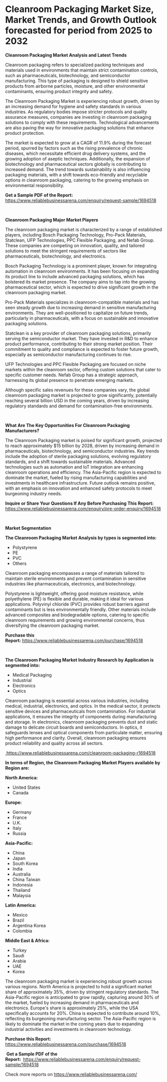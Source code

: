 <p><h1>Cleanroom Packaging Market Size, Market Trends, and Growth Outlook forecasted for period from 2025 to 2032</h1></p><p><strong>Cleanroom Packaging Market Analysis and Latest Trends</strong></p>
<p><p>Cleanroom packaging refers to specialized packing techniques and materials used in environments that maintain strict contamination controls, such as pharmaceuticals, biotechnology, and semiconductor manufacturing. This type of packaging is designed to shield sensitive products from airborne particles, moisture, and other environmental contaminants, ensuring product integrity and safety.</p><p>The Cleanroom Packaging Market is experiencing robust growth, driven by an increasing demand for hygiene and safety standards in various industries. As regulatory bodies impose stricter protocols and quality assurance measures, companies are investing in cleanroom packaging solutions to comply with these requirements. Technological advancements are also paving the way for innovative packaging solutions that enhance product protection.</p><p>The market is expected to grow at a CAGR of 11.9% during the forecast period, spurred by factors such as the rising prevalence of chronic diseases, which necessitate efficient drug delivery systems, and the growing adoption of aseptic techniques. Additionally, the expansion of biotechnology and pharmaceutical sectors globally is contributing to increased demand. The trend towards sustainability is also influencing packaging materials, with a shift towards eco-friendly and recyclable options in cleanroom packaging, catering to the growing emphasis on environmental responsibility.</p></p>
<p><strong>Get a Sample PDF of the Report:&nbsp;</strong> <a href="https://www.reliablebusinessarena.com/enquiry/request-sample/1694518?utm_campaign=2097&utm_medium=2&utm_source=Github&utm_content=ia&utm_term=30012025&utm_id=cleanroom-packaging">https://www.reliablebusinessarena.com/enquiry/request-sample/1694518</a></p>
<p>&nbsp;</p>
<p><strong>Cleanroom Packaging Major Market Players</strong></p>
<p><p>The cleanroom packaging market is characterized by a range of established players, including Bosch Packaging Technology, Pro-Pack Materials, Statclean, UFP Technologies, PPC Flexible Packaging, and Nefab Group. These companies are competing on innovation, quality, and tailored solutions to meet the stringent requirements of sectors like pharmaceuticals, biotechnology, and electronics.</p><p>Bosch Packaging Technology is a prominent player, known for integrating automation in cleanroom environments. It has been focusing on expanding its product line to include advanced packaging solutions, which has bolstered its market presence. The company aims to tap into the growing pharmaceutical sector, which is expected to drive significant growth in the cleanroom packaging market.</p><p>Pro-Pack Materials specializes in cleanroom-compatible materials and has seen steady growth due to increasing demand in sensitive manufacturing environments. They are well-positioned to capitalize on future trends, particularly in pharmaceuticals, with a focus on sustainable and innovative packaging solutions.</p><p>Statclean is a key provider of cleanroom packaging solutions, primarily serving the semiconductor market. They have invested in R&D to enhance product performance, contributing to their strong market position. Their commitment to quality and compliance is expected to foster future growth, especially as semiconductor manufacturing continues to rise.</p><p>UFP Technologies and PPC Flexible Packaging are focused on niche markets within the cleanroom sector, offering custom solutions that cater to specific customer needs. Nefab Group has a strategic approach, harnessing its global presence to penetrate emerging markets.</p><p>Although specific sales revenues for these companies vary, the global cleanroom packaging market is projected to grow significantly, potentially reaching several billion USD in the coming years, driven by increasing regulatory standards and demand for contamination-free environments.</p></p>
<p>&nbsp;</p>
<p><strong>What Are The Key Opportunities For Cleanroom Packaging Manufacturers?</strong></p>
<p><p>The Cleanroom Packaging market is poised for significant growth, projected to reach approximately $15 billion by 2028, driven by increasing demand in pharmaceuticals, biotechnology, and semiconductor industries. Key trends include the adoption of sterile packaging solutions, evolving regulatory standards, and a shift towards sustainable materials. Advanced technologies such as automation and IoT integration are enhancing cleanroom operations and efficiency. The Asia-Pacific region is expected to dominate the market, fueled by rising manufacturing capabilities and investments in healthcare infrastructure. Future outlook remains positive, with an emphasis on innovation and enhanced safety protocols to meet burgeoning industry needs.</p></p>
<p><strong>Inquire or Share Your Questions If Any Before Purchasing This Report:</strong> <a href="https://www.reliablebusinessarena.com/enquiry/pre-order-enquiry/1694518?utm_campaign=2097&utm_medium=2&utm_source=Github&utm_content=ia&utm_term=30012025&utm_id=cleanroom-packaging">https://www.reliablebusinessarena.com/enquiry/pre-order-enquiry/1694518</a></p>
<p>&nbsp;</p>
<p><strong>Market Segmentation</strong></p>
<p><strong>The Cleanroom Packaging Market Analysis by types is segmented into:</strong></p>
<p><ul><li>Polystyrene</li><li>PE</li><li>PVC</li><li>Others</li></ul></p>
<p><p>Cleanroom packaging encompasses a range of materials tailored to maintain sterile environments and prevent contamination in sensitive industries like pharmaceuticals, electronics, and biotechnology. </p><p>Polystyrene is lightweight, offering good moisture resistance, while polyethylene (PE) is flexible and durable, making it ideal for various applications. Polyvinyl chloride (PVC) provides robust barriers against contaminants but is less environmentally friendly. Other materials include advanced composites and biodegradable options, catering to specific cleanroom requirements and growing environmental concerns, thus diversifying the cleanroom packaging market.</p></p>
<p><strong>Purchase this Report:&nbsp;</strong><a href="https://www.reliablebusinessarena.com/purchase/1694518?utm_campaign=2097&utm_medium=2&utm_source=Github&utm_content=ia&utm_term=30012025&utm_id=cleanroom-packaging">https://www.reliablebusinessarena.com/purchase/1694518</a></p>
<p>&nbsp;</p>
<p><strong>The Cleanroom Packaging Market Industry Research by Application is segmented into:</strong></p>
<p><ul><li>Medical Packaging</li><li>Industrial</li><li>Electronics</li><li>Optics</li></ul></p>
<p><p>Cleanroom packaging is essential across various industries, including medical, industrial, electronics, and optics. In the medical sector, it protects sensitive devices and pharmaceuticals from contamination. For industrial applications, it ensures the integrity of components during manufacturing and storage. In electronics, cleanroom packaging prevents dust and static damage to delicate circuit boards and semiconductors. In optics, it safeguards lenses and optical components from particulate matter, ensuring high performance and clarity. Overall, cleanroom packaging ensures product reliability and quality across all sectors.</p></p>
<p><a href="https://www.reliablebusinessarena.com/cleanroom-packaging-r1694518?utm_campaign=2097&utm_medium=2&utm_source=Github&utm_content=ia&utm_term=30012025&utm_id=cleanroom-packaging">&nbsp;https://www.reliablebusinessarena.com/cleanroom-packaging-r1694518</a></p>
<p><strong>In terms of Region, the Cleanroom Packaging Market Players available by Region are:</strong></p>
<p>
    <p> <strong> North America: </strong>
        <ul>
            <li>United States</li>
            <li>Canada</li>
        </ul>
        </p> 
    <p> <strong> Europe: </strong>
        <ul>
            <li>Germany</li>
            <li>France</li>
            <li>U.K.</li>
            <li>Italy</li>
            <li>Russia</li>
        </ul>
        </p> 
    <p> <strong> Asia-Pacific: </strong>
        <ul>
            <li>China</li>
            <li>Japan</li>
            <li>South Korea</li>
            <li>India</li>
            <li>Australia</li>
            <li>China Taiwan</li>
            <li>Indonesia</li>
            <li>Thailand</li>
            <li>Malaysia</li>
        </ul>
        </p> 
    <p> <strong> Latin America: </strong>
        <ul>
            <li>Mexico</li>
            <li>Brazil</li>
            <li>Argentina Korea</li>
            <li>Colombia</li>
        </ul>
        </p> 
    <p> <strong> Middle East & Africa: </strong>
        <ul>
            <li>Turkey</li>
            <li>Saudi</li>
            <li>Arabia</li>
            <li>UAE</li>
            <li>Korea</li>
        </ul>
    </p>
    </p>
<p><p>The cleanroom packaging market is experiencing robust growth across various regions. North America is projected to hold a significant market share of approximately 35%, driven by stringent regulatory standards. The Asia-Pacific region is anticipated to grow rapidly, capturing around 30% of the market, fueled by increasing demand in pharmaceuticals and electronics. Europe's share is approximately 25%, while the USA specifically accounts for 20%. China is expected to contribute around 10%, reflecting its burgeoning manufacturing sector. The Asia-Pacific region is likely to dominate the market in the coming years due to expanding industrial activities and investments in cleanroom technology.</p></p>
<p><strong>Purchase this Report: </strong><a href="https://www.reliablebusinessarena.com/purchase/1694518?utm_campaign=2097&utm_medium=2&utm_source=Github&utm_content=ia&utm_term=30012025&utm_id=cleanroom-packaging">https://www.reliablebusinessarena.com/purchase/1694518</a></p>
<p>&nbsp;<strong>Get a Sample PDF of the Report:&nbsp;&nbsp;</strong><a href="https://www.reliablebusinessarena.com/enquiry/request-sample/1694518?utm_campaign=2097&utm_medium=2&utm_source=Github&utm_content=ia&utm_term=30012025&utm_id=cleanroom-packaging">https://www.reliablebusinessarena.com/enquiry/request-sample/1694518</a></p>
<p><strong></strong></p>
<p>Check more reports on <a href="https://www.reliablebusinessarena.com/?utm_campaign=2097&utm_medium=2&utm_source=Github&utm_content=ia&utm_term=30012025&utm_id=cleanroom-packaging">https://www.reliablebusinessarena.com/</a></p>